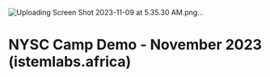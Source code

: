 ![Uploading Screen Shot 2023-11-09 at 5.35.30 AM.png…]()
# NYSC Camp Demo - November 2023 (istemlabs.africa)
